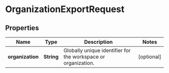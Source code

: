 # OrganizationExportRequest

## Properties
Name | Type | Description | Notes
------------ | ------------- | ------------- | -------------
**organization** | **String** | Globally unique identifier for the workspace or organization. |  [optional]
